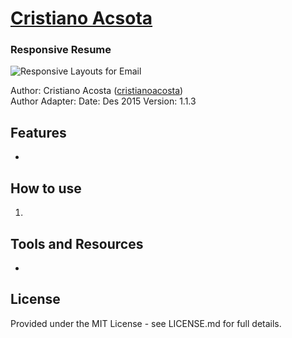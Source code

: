 # [Cristiano Acsota](http://cristiano-acosta.github.io/resume/)

### Responsive Resume 
![Responsive Layouts for Email](http://internations.github.com/antwort/images/responsive-graphic-small.png "Responsive Layouts for Email")



Author: Cristiano Acosta ([cristianoacosta](https://br.linkedin.com/in/cristianoacosta))  
Author Adapter: 
Date: Des 2015
Version: 1.1.3

## Features
* 

## How to use
1.

## Tools and Resources
* 

## License
Provided under the MIT License - see LICENSE.md for full details.